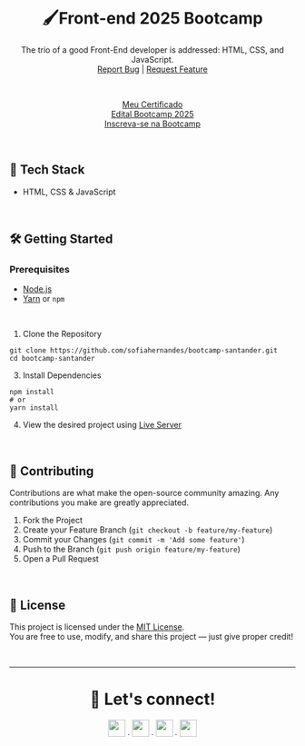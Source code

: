 <div align="center">
  <h1>🖌️Front-end 2025 Bootcamp</h1>
  <p align="center">
    The trio of a good Front-End developer is addressed: HTML, CSS, and JavaScript.
    <br />
    <a href="https://github.com/sofiahernandes/bootcamp-santander/issues">Report Bug</a>
    |
    <a href="https://github.com/sofiahernandes/bootcamp-santander/issues">Request Feature</a>
  </p>
  <br/>
  <p>
    <a href="https://www.dio.me/certificate/6PGRXS6K/share">Meu Certificado</a><br/>
    <a href="https://assets.santanderopenacademy.com/uploaded/programs/22ad1fc1-96cf-4861-9afb-679299caa63d">Edital Bootcamp 2025</a><br/>
    <a href="https://app.santanderopenacademy.com/pt-BR/program/santander-bootcamp-2025?utm_source=DIO&utm_medium=Redes-Sociais&utm_campaign=SOABR-Bootcamp-5-edicao-DIO">Inscreva-se na Bootcamp</a>
  </p>
</div>
<br/>

## 🚀 Tech Stack
- HTML, CSS & JavaScript
<br/>

## 🛠️ Getting Started
### Prerequisites
- [Node.js](https://nodejs.org/)
- [Yarn](https://classic.yarnpkg.com/lang/en/) or `npm`
<br/>

1. Clone the Repository
```
git clone https://github.com/sofiahernandes/bootcamp-santander.git
cd bootcamp-santander
```

3. Install Dependencies
```
npm install
# or
yarn install
```

4. View the desired project using [Live Server](https://github.com/ritwickdey/vscode-live-server-plus-plus)
<br/>

## 🤝 Contributing
Contributions are what make the open-source community amazing. Any contributions you make are greatly appreciated.
1. Fork the Project
2. Create your Feature Branch (`git checkout -b feature/my-feature`)
3. Commit your Changes (`git commit -m 'Add some feature'`)
4. Push to the Branch (`git push origin feature/my-feature`)
5. Open a Pull Request
<br/>

## 📄 License
This project is licensed under the [MIT License](LICENSE).  
You are free to use, modify, and share this project — just give proper credit!

<br/>

---

<div align="center">
  <h1>📩 Let's connect!</h1>
  <a href="https://github.com/sofiahernandes"><img height="30px" src="https://skillicons.dev/icons?i=github"/></a><span> ∙ </span>
  <a href="https://www.linkedin.com/in/sofiahernandes"><img height="30px" src="https://skillicons.dev/icons?i=linkedin"/></a><span> ∙ </span>
  <a href="mailto:sofiahernandes.dev@gmail.com"><img height="30px" src="https://skillicons.dev/icons?i=gmail"/></a><span> ∙ </span>
  <a href="https://www.instagram.com/sofiabotechiaa/"><img height="30px" src="https://skillicons.dev/icons?i=instagram"/></a>
</div>
